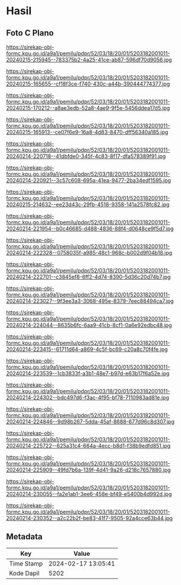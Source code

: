 # Hasil

## Foto C Plano

https://sirekap-obj-formc.kpu.go.id/a9a1/pemilu/pdpr/52/03/18/20/01/5203182001011-20240215-215945--783375b2-4a25-41ce-ab87-596df70d9056.jpg

https://sirekap-obj-formc.kpu.go.id/a9a1/pemilu/pdpr/52/03/18/20/01/5203182001011-20240215-165655--cf18f3ce-f740-430c-a44b-390444774377.jpg

https://sirekap-obj-formc.kpu.go.id/a9a1/pemilu/pdpr/52/03/18/20/01/5203182001011-20240215-170212--a8ae3edb-52a8-4ae9-9f5e-5456ddea17d5.jpg

https://sirekap-obj-formc.kpu.go.id/a9a1/pemilu/pdpr/52/03/18/20/01/5203182001011-20240215-165913--ce07f6e9-16a8-4d83-8470-dff56340a185.jpg

https://sirekap-obj-formc.kpu.go.id/a9a1/pemilu/pdpr/52/03/18/20/01/5203182001011-20240214-220718--41dbfde0-345f-4c83-8f17-dfa578389f91.jpg

https://sirekap-obj-formc.kpu.go.id/a9a1/pemilu/pdpr/52/03/18/20/01/5203182001011-20240214-220921--3c57c608-695a-41ea-9477-2ba34edf1595.jpg

https://sirekap-obj-formc.kpu.go.id/a9a1/pemilu/pdpr/52/03/18/20/01/5203182001011-20240215-214632--ee23d43c-29fb-4518-9358-141a2578fc82.jpg

https://sirekap-obj-formc.kpu.go.id/a9a1/pemilu/pdpr/52/03/18/20/01/5203182001011-20240214-221954--b0c46685-d488-4836-88f4-d0648ce9f5d7.jpg

https://sirekap-obj-formc.kpu.go.id/a9a1/pemilu/pdpr/52/03/18/20/01/5203182001011-20240214-222328--0758035f-a985-48c1-968c-b002d9f04b18.jpg

https://sirekap-obj-formc.kpu.go.id/a9a1/pemilu/pdpr/52/03/18/20/01/5203182001011-20240214-222701--c3845ef8-6ff2-4d74-8390-5d36c20d74b7.jpg

https://sirekap-obj-formc.kpu.go.id/a9a1/pemilu/pdpr/52/03/18/20/01/5203182001011-20240214-223027--9f3ee3a3-3068-495e-8379-7eec88494ca7.jpg

https://sirekap-obj-formc.kpu.go.id/a9a1/pemilu/pdpr/52/03/18/20/01/5203182001011-20240214-224044--8635b6fc-6aa9-41cb-8cf1-0a6e92edbc48.jpg

https://sirekap-obj-formc.kpu.go.id/a9a1/pemilu/pdpr/52/03/18/20/01/5203182001011-20240214-223415--61711d64-a869-4c5f-bc69-c20a8c70f4fe.jpg

https://sirekap-obj-formc.kpu.go.id/a9a1/pemilu/pdpr/52/03/18/20/01/5203182001011-20240214-223539--1cb3833f-a3b1-48e7-b97d-e63b17f6a52e.jpg

https://sirekap-obj-formc.kpu.go.id/a9a1/pemilu/pdpr/52/03/18/20/01/5203182001011-20240214-224302--bdc497d6-f3ac-4f95-bf78-7110983ad81e.jpg

https://sirekap-obj-formc.kpu.go.id/a9a1/pemilu/pdpr/52/03/18/20/01/5203182001011-20240214-224846--9d98b267-5dda-45af-8688-677d96c8d307.jpg

https://sirekap-obj-formc.kpu.go.id/a9a1/pemilu/pdpr/52/03/18/20/01/5203182001011-20240214-225722--625a31c4-664a-4ecc-b8d1-f38b9edfd851.jpg

https://sirekap-obj-formc.kpu.go.id/a9a1/pemilu/pdpr/52/03/18/20/01/5203182001011-20240214-225909--49fd7b6a-139f-4d41-9a26-d218c7657880.jpg

https://sirekap-obj-formc.kpu.go.id/a9a1/pemilu/pdpr/52/03/18/20/01/5203182001011-20240214-230055--fa2e1ab1-3ee6-458e-bf49-e5400b4d992d.jpg

https://sirekap-obj-formc.kpu.go.id/a9a1/pemilu/pdpr/52/03/18/20/01/5203182001011-20240214-230352--a2c22b2f-be83-41f7-9505-92a4cce63b44.jpg


## Metadata

| Key        | Value               |
| ---------- | ------------------- |
| Time Stamp | 2024-02-17 13:05:41 |
| Kode Dapil | 5202                |



